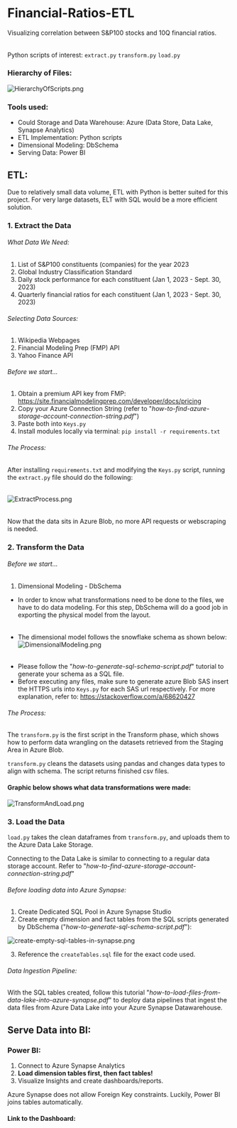 # Financial-Ratios-ETL
Visualizing correlation between S&amp;P100 stocks and 10Q financial ratios.
######
Python scripts of interest: `extract.py` `transform.py` `load.py`
### Hierarchy of Files:
![HierarchyOfScripts.png](HierarchyOfScripts.png)
### Tools used:
- Could Storage and Data Warehouse: Azure (Data Store, Data Lake, Synapse Analytics)
- ETL Implementation: Python scripts
- Dimensional Modeling: DbSchema
- Serving Data: Power BI

## ETL:
Due to relatively small data volume, ETL with Python is better suited for this project. For very large datasets, ELT with SQL would be a more efficient solution.
### 1. Extract the Data
###### What Data We Need:
1. List of S&P100 constituents (companies) for the year 2023
2. Global Industry Classification Standard
3. Daily stock performance for each constituent (Jan 1, 2023 - Sept. 30, 2023)
4. Quarterly financial ratios for each constituent (Jan 1, 2023 - Sept. 30, 2023)
###### Selecting Data Sources:
1. Wikipedia Webpages
2. Financial Modeling Prep (FMP) API
3. Yahoo Finance API
###### Before we start...
1. Obtain a premium API key from  FMP: https://site.financialmodelingprep.com/developer/docs/pricing
2. Copy your Azure Connection String (refer to "_how-to-find-azure-storage-account-connection-string.pdf_")
3. Paste both into `Keys.py`
4. Install modules locally via terminal: `pip install -r requirements.txt`
###### The Process:
After installing `requirements.txt` and modifying the `Keys.py` script, running the `extract.py` file should do the following:
######
![ExtractProcess.png](ExtractProcess.png)
######
Now that the data sits  in  Azure Blob, no more API requests or webscraping is needed.
### 2. Transform the Data
###### Before we start...
1. Dimensional Modeling - DbSchema

* In order to know what transformations need to be done to the files, we have to do data modeling. 
For this step, DbSchema will do a good job in exporting the physical model from the layout.
###### 
* The dimensional model follows the snowflake schema as shown below:
![DimensionalModeling.png](DimensionalModeling.png)
######
* Please follow the "_how-to-generate-sql-schema-script.pdf_" tutorial to generate your schema as a SQL file.
* Before executing any files, make sure to generate azure Blob SAS insert the HTTPS urls into `Keys.py` for each SAS url respectively. 
For more explanation, refer to: https://stackoverflow.com/a/68620427

###### The Process:

The `transform.py` is the first script in the Transform phase, 
which shows how to perform data wrangling on the datasets retrieved from the Staging Area in Azure Blob. 

`transform.py` cleans the datasets using pandas and changes data types to align with schema. The script returns finished csv files.
#### Graphic below shows what data transformations were made:
![TransformAndLoad.png](TransformAndLoad.png)
### 3. Load the Data
`load.py` takes the clean dataframes from `transform.py`, and uploads them to the Azure Data Lake Storage.

Connecting to the Data Lake is similar to connecting to a regular data storage account.
Refer to "_how-to-find-azure-storage-account-connection-string.pdf_"
###### Before loading data into Azure Synapse:
1. Create Dedicated SQL Pool in Azure Synapse Studio
2. Create empty dimension and fact tables from the SQL scripts generated by DbSchema ("_how-to-generate-sql-schema-script.pdf_"):

![create-empty-sql-tables-in-synapse.png](create-empty-sql-tables-in-synapse.png)

3. Reference the `createTables.sql` file for the exact code used.
###### Data Ingestion Pipeline:
With the SQL tables created, follow this tutorial "_how-to-load-files-from-data-lake-into-azure-synapse.pdf_"
to deploy data pipelines that ingest the data files from Azure Data Lake into your Azure Synapse Datawarehouse.

## Serve Data into BI:
### Power BI:
1. Connect to Azure Synapse Analytics
2. **Load dimension tables first, then fact tables!**
3. Visualize Insights and create dashboards/reports.

Azure Synapse does not allow Foreign Key constraints. Luckily, Power BI joins tables automatically.
#### Link to the Dashboard:

